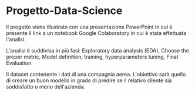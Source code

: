 # Progetto-Data-Science

Il progetto viene illustrato con una presentazione PowerPoint in cui è presente il link a un notebook Google Colaboratory in cui è
stata effettuata l'analisi.

L'analisi è suddivisa in più fasi:
Exploratory data analysis (EDA),
Choose the proper metric,
Model definition, training, hyperparameters tuning,
Final Evaluation.

Il dataset contenente i dati di una compagnia aerea. L'obiettivo sarà quello di creare un buon modello in grado di predire
se il relativo cliente sia soddisfatto o meno dell'azienda.
